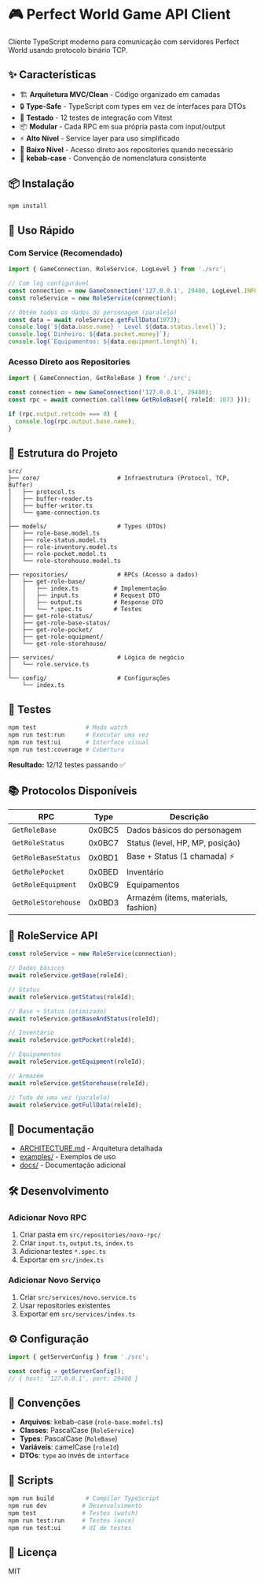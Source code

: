 # 🎮 Perfect World Game API Client

Cliente TypeScript moderno para comunicação com servidores Perfect World usando protocolo binário TCP.

## ✨ Características

- 🏗️ **Arquitetura MVC/Clean** - Código organizado em camadas
- 🔒 **Type-Safe** - TypeScript com types em vez de interfaces para DTOs
- 🧪 **Testado** - 12 testes de integração com Vitest
- 📦 **Modular** - Cada RPC em sua própria pasta com input/output
- ⚡ **Alto Nível** - Service layer para uso simplificado
- 🔧 **Baixo Nível** - Acesso direto aos repositories quando necessário
- 📝 **kebab-case** - Convenção de nomenclatura consistente

## 📦 Instalação

```bash
npm install
```

## 🚀 Uso Rápido

### Com Service (Recomendado)

```typescript
import { GameConnection, RoleService, LogLevel } from './src';

// Com log configurável
const connection = new GameConnection('127.0.0.1', 29400, LogLevel.INFO);
const roleService = new RoleService(connection);

// Obtém todos os dados do personagem (paralelo)
const data = await roleService.getFullData(1073);
console.log(`${data.base.name} - Level ${data.status.level}`);
console.log(`Dinheiro: ${data.pocket.money}`);
console.log(`Equipamentos: ${data.equipment.length}`);
```

### Acesso Direto aos Repositories

```typescript
import { GameConnection, GetRoleBase } from './src';

const connection = new GameConnection('127.0.0.1', 29400);
const rpc = await connection.call(new GetRoleBase({ roleId: 1073 }));

if (rpc.output.retcode === 0) {
  console.log(rpc.output.base.name);
}
```

## 📁 Estrutura do Projeto

```
src/
├── core/                      # Infraestrutura (Protocol, TCP, Buffer)
│   ├── protocol.ts
│   ├── buffer-reader.ts
│   ├── buffer-writer.ts
│   └── game-connection.ts
│
├── models/                    # Types (DTOs)
│   ├── role-base.model.ts
│   ├── role-status.model.ts
│   ├── role-inventory.model.ts
│   ├── role-pocket.model.ts
│   └── role-storehouse.model.ts
│
├── repositories/              # RPCs (Acesso a dados)
│   ├── get-role-base/
│   │   ├── index.ts          # Implementação
│   │   ├── input.ts          # Request DTO
│   │   ├── output.ts         # Response DTO
│   │   └── *.spec.ts         # Testes
│   ├── get-role-status/
│   ├── get-role-base-status/
│   ├── get-role-pocket/
│   ├── get-role-equipment/
│   └── get-role-storehouse/
│
├── services/                  # Lógica de negócio
│   └── role.service.ts
│
└── config/                    # Configurações
    └── index.ts
```

## 🧪 Testes

```bash
npm test              # Modo watch
npm run test:run      # Executar uma vez
npm run test:ui       # Interface visual
npm run test:coverage # Cobertura
```

**Resultado:** 12/12 testes passando ✅

## 📚 Protocolos Disponíveis

| RPC | Type | Descrição |
|-----|------|-----------|
| `GetRoleBase` | 0x0BC5 | Dados básicos do personagem |
| `GetRoleStatus` | 0x0BC7 | Status (level, HP, MP, posição) |
| `GetRoleBaseStatus` | 0x0BD1 | Base + Status (1 chamada) ⚡ |
| `GetRolePocket` | 0x0BED | Inventário |
| `GetRoleEquipment` | 0x0BC9 | Equipamentos |
| `GetRoleStorehouse` | 0x0BD3 | Armazém (items, materials, fashion) |

## 🎯 RoleService API

```typescript
const roleService = new RoleService(connection);

// Dados básicos
await roleService.getBase(roleId);

// Status
await roleService.getStatus(roleId);

// Base + Status (otimizado)
await roleService.getBaseAndStatus(roleId);

// Inventário
await roleService.getPocket(roleId);

// Equipamentos
await roleService.getEquipment(roleId);

// Armazém
await roleService.getStorehouse(roleId);

// Tudo de uma vez (paralelo)
await roleService.getFullData(roleId);
```

## 📖 Documentação

- [ARCHITECTURE.md](./ARCHITECTURE.md) - Arquitetura detalhada
- [examples/](./examples/) - Exemplos de uso
- [docs/](./docs/) - Documentação adicional

## 🛠️ Desenvolvimento

### Adicionar Novo RPC

1. Criar pasta em `src/repositories/novo-rpc/`
2. Criar `input.ts`, `output.ts`, `index.ts`
3. Adicionar testes `*.spec.ts`
4. Exportar em `src/index.ts`

### Adicionar Novo Serviço

1. Criar `src/services/novo.service.ts`
2. Usar repositories existentes
3. Exportar em `src/services/index.ts`

## ⚙️ Configuração

```typescript
import { getServerConfig } from './src';

const config = getServerConfig();
// { host: '127.0.0.1', port: 29400 }
```

## 📝 Convenções

- **Arquivos**: kebab-case (`role-base.model.ts`)
- **Classes**: PascalCase (`RoleService`)
- **Types**: PascalCase (`RoleBase`)
- **Variáveis**: camelCase (`roleId`)
- **DTOs**: `type` ao invés de `interface`

## 🔧 Scripts

```bash
npm run build         # Compilar TypeScript
npm run dev          # Desenvolvimento
npm test             # Testes (watch)
npm run test:run     # Testes (once)
npm run test:ui      # UI de testes
```

## 📄 Licença

MIT
